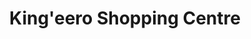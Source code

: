 ---
title: "King'eero Shopping Centre"
url: /kiambu/kingeero-shopping-centre/
shop: Einkaufszentrum
---